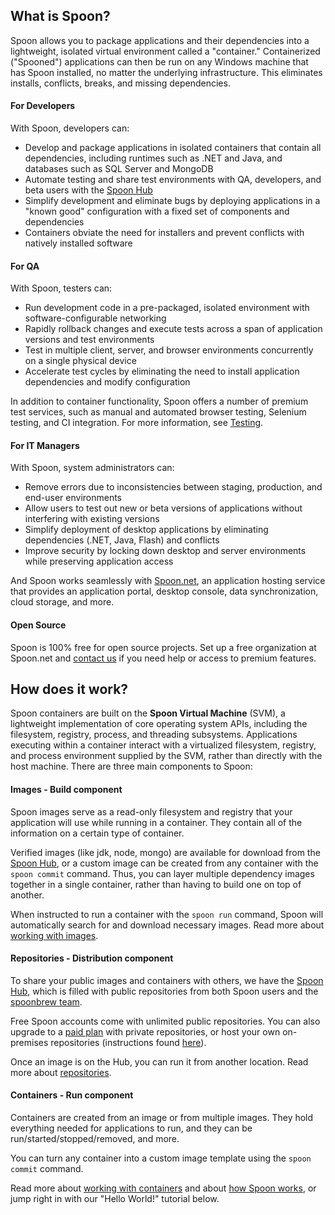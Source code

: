 ## What is Spoon?

Spoon allows you to package applications and their dependencies into a lightweight, isolated virtual environment called a "container." Containerized ("Spooned") applications can then be run on any Windows machine that has Spoon installed, no matter the underlying infrastructure. This eliminates installs, conflicts, breaks, and missing dependencies.

#### For Developers

With Spoon, developers can:

- Develop and package applications in isolated containers that contain all dependencies, including runtimes such as .NET and Java, and databases such as SQL Server and MongoDB
- Automate testing and share test environments with QA, developers, and beta users with the [Spoon Hub](/hub)
- Simplify development and eliminate bugs by deploying applications in a "known good" configuration with a fixed set of components and dependencies
- Containers obviate the need for installers and prevent conflicts with natively installed software

#### For QA

With Spoon, testers can:

- Run development code in a pre-packaged, isolated environment with software-configurable networking
- Rapidly rollback changes and execute tests across a span of application versions and test environments
- Test in multiple client, server, and browser environments concurrently on a single physical device
- Accelerate test cycles by eliminating the need to install application dependencies and modify configuration

In addition to container functionality, Spoon offers a number of premium test services, such as manual and automated browser testing, Selenium testing, and CI integration. For more information, see [Testing](/docs/testing).

#### For IT Managers

With Spoon, system administrators can:

- Remove errors due to inconsistencies between staging, production, and end-user environments
- Allow users to test out new or beta versions of applications without interfering with existing versions
- Simplify deployment of desktop applications by eliminating dependencies (.NET, Java, Flash) and conflicts
- Improve security by locking down desktop and server environments while preserving application access

And Spoon works seamlessly with [Spoon.net](http://spoon.net), an application hosting service that provides an application portal, desktop console, data synchronization, cloud storage, and more.

#### Open Source

Spoon is 100% free for open source projects. Set up a free organization at Spoon.net and [contact us](/contact) if you need help or access to premium features.

## How does it work?

Spoon containers are built on the **Spoon Virtual Machine** (SVM), a lightweight implementation of core operating system APIs, including the filesystem, registry, process, and threading subsystems. Applications executing within a container interact with a virtualized filesystem, registry, and process environment supplied by the SVM, rather than directly with the host machine. There are three main components to Spoon:

#### Images - Build component

Spoon images serve as a read-only filesystem and registry that your application will use while running in a container. They contain all of the information on a certain type of container.

Verified images (like jdk, node, mongo)  are available for download from the [Spoon Hub](/hub), or a custom image can be created from any container with the `spoon commit` command. Thus, you can layer multiple dependency images together in a single container, rather than having to build one on top of another.

When instructed to run a container with the `spoon run` command, Spoon will automatically search for and download necessary images. Read more about [working with images](/docs/building#working-with-images).

#### Repositories - Distribution component

To share your public images and containers with others, we have the [Spoon Hub](/hub), which is filled with public repositories from both Spoon users and the [spoonbrew team](/hub/spoonbrew).

Free Spoon accounts come with unlimited public repositories. You can also upgrade to a [paid plan](/pricing) with private repositories, or host your own on-premises repositories (instructions found [here](/docs/deploying#to-a-spoon-server)).

Once an image is on the Hub, you can run it from another location. Read more about [repositories](/docs/hub#repositories).

#### Containers - Run component

Containers are created from an image or from multiple images. They hold everything needed for applications to run, and they can be run/started/stopped/removed, and more.

You can turn any container into a custom image template using the `spoon commit` command.

Read more about [working with containers](/docs/building#working-with-containers) and about [how Spoon works](/docs/getting+started#about), or jump right in with our "Hello World!" tutorial below.